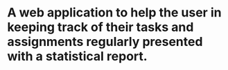 # A web application to help the user in keeping track of their tasks and assignments regularly presented with a statistical report.
